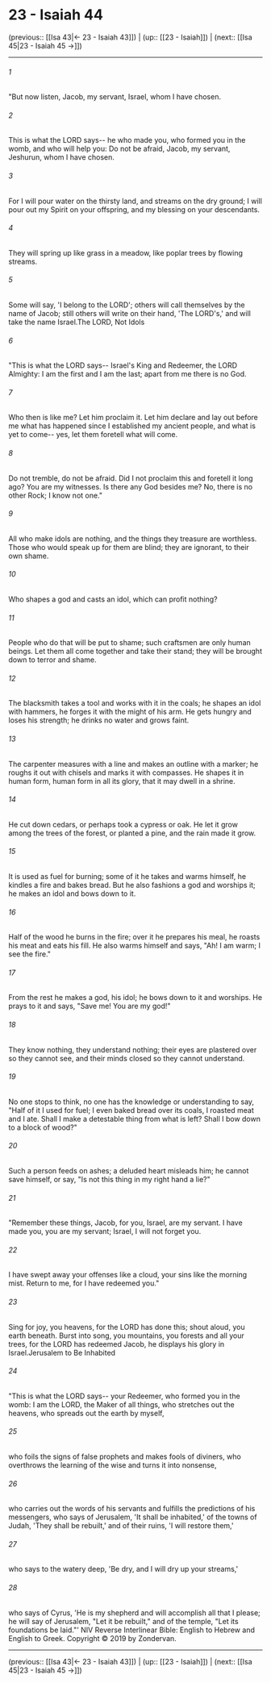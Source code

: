 # 23 - Isaiah 44

(previous:: [[Isa 43|← 23 - Isaiah 43]]) | (up:: [[23 - Isaiah]]) | (next:: [[Isa 45|23 - Isaiah 45 →]])

***


###### 1 
"But now listen, Jacob, my servant, Israel, whom I have chosen. 

###### 2 
This is what the LORD says-- he who made you, who formed you in the womb, and who will help you: Do not be afraid, Jacob, my servant, Jeshurun, whom I have chosen. 

###### 3 
For I will pour water on the thirsty land, and streams on the dry ground; I will pour out my Spirit on your offspring, and my blessing on your descendants. 

###### 4 
They will spring up like grass in a meadow, like poplar trees by flowing streams. 

###### 5 
Some will say, 'I belong to the LORD'; others will call themselves by the name of Jacob; still others will write on their hand, 'The LORD's,' and will take the name Israel.The LORD, Not Idols 

###### 6 
"This is what the LORD says-- Israel's King and Redeemer, the LORD Almighty: I am the first and I am the last; apart from me there is no God. 

###### 7 
Who then is like me? Let him proclaim it. Let him declare and lay out before me what has happened since I established my ancient people, and what is yet to come-- yes, let them foretell what will come. 

###### 8 
Do not tremble, do not be afraid. Did I not proclaim this and foretell it long ago? You are my witnesses. Is there any God besides me? No, there is no other Rock; I know not one." 

###### 9 
All who make idols are nothing, and the things they treasure are worthless. Those who would speak up for them are blind; they are ignorant, to their own shame. 

###### 10 
Who shapes a god and casts an idol, which can profit nothing? 

###### 11 
People who do that will be put to shame; such craftsmen are only human beings. Let them all come together and take their stand; they will be brought down to terror and shame. 

###### 12 
The blacksmith takes a tool and works with it in the coals; he shapes an idol with hammers, he forges it with the might of his arm. He gets hungry and loses his strength; he drinks no water and grows faint. 

###### 13 
The carpenter measures with a line and makes an outline with a marker; he roughs it out with chisels and marks it with compasses. He shapes it in human form, human form in all its glory, that it may dwell in a shrine. 

###### 14 
He cut down cedars, or perhaps took a cypress or oak. He let it grow among the trees of the forest, or planted a pine, and the rain made it grow. 

###### 15 
It is used as fuel for burning; some of it he takes and warms himself, he kindles a fire and bakes bread. But he also fashions a god and worships it; he makes an idol and bows down to it. 

###### 16 
Half of the wood he burns in the fire; over it he prepares his meal, he roasts his meat and eats his fill. He also warms himself and says, "Ah! I am warm; I see the fire." 

###### 17 
From the rest he makes a god, his idol; he bows down to it and worships. He prays to it and says, "Save me! You are my god!" 

###### 18 
They know nothing, they understand nothing; their eyes are plastered over so they cannot see, and their minds closed so they cannot understand. 

###### 19 
No one stops to think, no one has the knowledge or understanding to say, "Half of it I used for fuel; I even baked bread over its coals, I roasted meat and I ate. Shall I make a detestable thing from what is left? Shall I bow down to a block of wood?" 

###### 20 
Such a person feeds on ashes; a deluded heart misleads him; he cannot save himself, or say, "Is not this thing in my right hand a lie?" 

###### 21 
"Remember these things, Jacob, for you, Israel, are my servant. I have made you, you are my servant; Israel, I will not forget you. 

###### 22 
I have swept away your offenses like a cloud, your sins like the morning mist. Return to me, for I have redeemed you." 

###### 23 
Sing for joy, you heavens, for the LORD has done this; shout aloud, you earth beneath. Burst into song, you mountains, you forests and all your trees, for the LORD has redeemed Jacob, he displays his glory in Israel.Jerusalem to Be Inhabited 

###### 24 
"This is what the LORD says-- your Redeemer, who formed you in the womb: I am the LORD, the Maker of all things, who stretches out the heavens, who spreads out the earth by myself, 

###### 25 
who foils the signs of false prophets and makes fools of diviners, who overthrows the learning of the wise and turns it into nonsense, 

###### 26 
who carries out the words of his servants and fulfills the predictions of his messengers, who says of Jerusalem, 'It shall be inhabited,' of the towns of Judah, 'They shall be rebuilt,' and of their ruins, 'I will restore them,' 

###### 27 
who says to the watery deep, 'Be dry, and I will dry up your streams,' 

###### 28 
who says of Cyrus, 'He is my shepherd and will accomplish all that I please; he will say of Jerusalem, "Let it be rebuilt," and of the temple, "Let its foundations be laid."' NIV Reverse Interlinear Bible: English to Hebrew and English to Greek. Copyright © 2019 by Zondervan.

***

(previous:: [[Isa 43|← 23 - Isaiah 43]]) | (up:: [[23 - Isaiah]]) | (next:: [[Isa 45|23 - Isaiah 45 →]])
